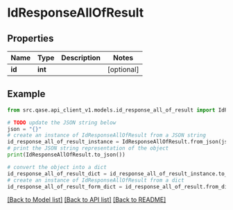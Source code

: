 # IdResponseAllOfResult


## Properties

Name | Type | Description | Notes
------------ | ------------- | ------------- | -------------
**id** | **int** |  | [optional] 

## Example

```python
from src.qase.api_client_v1.models.id_response_all_of_result import IdResponseAllOfResult

# TODO update the JSON string below
json = "{}"
# create an instance of IdResponseAllOfResult from a JSON string
id_response_all_of_result_instance = IdResponseAllOfResult.from_json(json)
# print the JSON string representation of the object
print(IdResponseAllOfResult.to_json())

# convert the object into a dict
id_response_all_of_result_dict = id_response_all_of_result_instance.to_dict()
# create an instance of IdResponseAllOfResult from a dict
id_response_all_of_result_form_dict = id_response_all_of_result.from_dict(id_response_all_of_result_dict)
```
[[Back to Model list]](../README.md#documentation-for-models) [[Back to API list]](../README.md#documentation-for-api-endpoints) [[Back to README]](../README.md)


